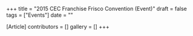 +++
title = "2015 CEC Franchise Frisco Convention (Event)"
draft = false
tags = ["Events"]
date = ""

[Article]
contributors = []
gallery = []
+++